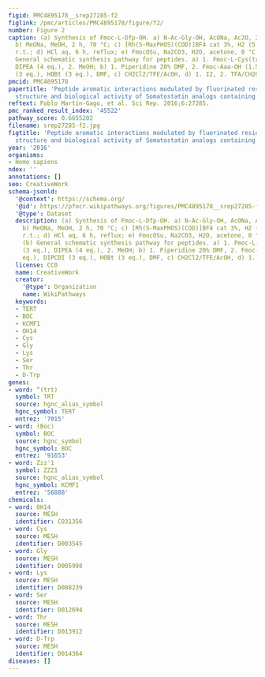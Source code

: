 ```yaml
---
figid: PMC4895178__srep27285-f2
figlink: /pmc/articles/PMC4895178/figure/f2/
number: Figure 2
caption: (a) Synthesis of Fmoc-L-Dfp-OH. a) N-Ac-Gly-OH, AcONa, Ac2O, 2 h, 100 °C;
  b) MeONa, MeOH, 2 h, 70 °C; c) [Rh(S-MaxPHOS)(COD)]BF4 cat 3%, H2 (5 bar), MeOH,
  r.t.; d) HCl aq, 6 h, reflux; e) FmocOSu, Na2CO3, H2O, acetone, 0 °C to r.t.; (b)
  General schematic synthesis pathway for peptides. a) 1. Fmoc-L-Cys(trt)-OH (3 eq.),
  DIPEA (4 eq.), 2. MeOH; b) 1. Piperidine 20% DMF, 2. Fmoc-Aaa-OH (1.5–3 eq.), DIPCDI
  (3 eq.), HOBt (3 eq.), DMF, c) CH2Cl2/TFE/AcOH, d) 1. I2, 2. TFA/CH2Cl2/anisole/H2O.
pmcid: PMC4895178
papertitle: 'Peptide aromatic interactions modulated by fluorinated residues: Synthesis,
  structure and biological activity of Somatostatin analogs containing 3-(3′,5′difluorophenyl)-alanine.'
reftext: Pablo Martín-Gago, et al. Sci Rep. 2016;6:27285.
pmc_ranked_result_index: '45522'
pathway_score: 0.6655202
filename: srep27285-f2.jpg
figtitle: 'Peptide aromatic interactions modulated by fluorinated residues: Synthesis,
  structure and biological activity of Somatostatin analogs containing 3-(3′,5′difluorophenyl)-alanine'
year: '2016'
organisms:
- Homo sapiens
ndex: ''
annotations: []
seo: CreativeWork
schema-jsonld:
  '@context': https://schema.org/
  '@id': https://pfocr.wikipathways.org/figures/PMC4895178__srep27285-f2.html
  '@type': Dataset
  description: (a) Synthesis of Fmoc-L-Dfp-OH. a) N-Ac-Gly-OH, AcONa, Ac2O, 2 h, 100 °C;
    b) MeONa, MeOH, 2 h, 70 °C; c) [Rh(S-MaxPHOS)(COD)]BF4 cat 3%, H2 (5 bar), MeOH,
    r.t.; d) HCl aq, 6 h, reflux; e) FmocOSu, Na2CO3, H2O, acetone, 0 °C to r.t.;
    (b) General schematic synthesis pathway for peptides. a) 1. Fmoc-L-Cys(trt)-OH
    (3 eq.), DIPEA (4 eq.), 2. MeOH; b) 1. Piperidine 20% DMF, 2. Fmoc-Aaa-OH (1.5–3
    eq.), DIPCDI (3 eq.), HOBt (3 eq.), DMF, c) CH2Cl2/TFE/AcOH, d) 1. I2, 2. TFA/CH2Cl2/anisole/H2O.
  license: CC0
  name: CreativeWork
  creator:
    '@type': Organization
    name: WikiPathways
  keywords:
  - TERT
  - BOC
  - KCMF1
  - OH14
  - Cys
  - Gly
  - Lys
  - Ser
  - Thr
  - D-Trp
genes:
- word: “(trt)
  symbol: TRT
  source: hgnc_alias_symbol
  hgnc_symbol: TERT
  entrez: '7015'
- word: (Boc)
  symbol: BOC
  source: hgnc_symbol
  hgnc_symbol: BOC
  entrez: '91653'
- word: Zzz'1
  symbol: ZZZ1
  source: hgnc_alias_symbol
  hgnc_symbol: KCMF1
  entrez: '56888'
chemicals:
- word: OH14
  source: MESH
  identifier: C031356
- word: Cys
  source: MESH
  identifier: D003545
- word: Gly
  source: MESH
  identifier: D005998
- word: Lys
  source: MESH
  identifier: D008239
- word: Ser
  source: MESH
  identifier: D012694
- word: Thr
  source: MESH
  identifier: D013912
- word: D-Trp
  source: MESH
  identifier: D014364
diseases: []
---
```

